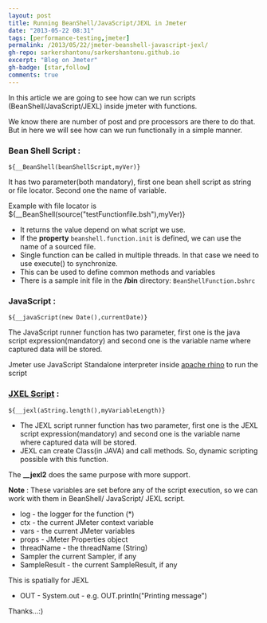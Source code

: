 ```yaml
---
layout: post
title: Running BeanShell/JavaScript/JEXL in Jmeter
date: "2013-05-22 08:31"
tags: [performance-testing,jmeter]
permalink: /2013/05/22/jmeter-beanshell-javascript-jexl/
gh-repo: sarkershantonu/sarkershantonu.github.io
excerpt: "Blog on Jmeter"
gh-badge: [star,follow]
comments: true
---
```

In this article we are going to see how can we run scripts (BeanShell/JavaScript/JEXL) inside jmeter with functions. 

We know there are number of post and pre processors are there to do that. But in here we will see how can we run functionally in a simple manner.

### Bean Shell Script : 

```
${__BeanShell(beanShellScript,myVer)}
``` 

It has two parameter(both mandatory), first one bean shell script as string or file locator. Second one the name of variable. 

Example with file locator is
${__BeanShell(source("testFunctionfile.bsh"),myVer)} 

- It returns the value depend on what script we use.
- If the **property** ```beanshell.function.init``` is defined, we can use the name of a sourced file. 
- Single function can be called in multiple threads. In that case we need to use execute() to synchronize.
- This can be used to define common methods and variables 
- There is a sample init file in the **/bin** directory: ```BeanShellFunction.bshrc```

### JavaScript : 

```
${__javaScript(new Date(),currentDate)}
```

The JavaScript runner function has two parameter, first one is the java script expression(mandatory) and second one is the variable name where captured data will be stored.

Jmeter use JavaScript Standalone interpreter inside [apache rhino](https://developer.mozilla.org/en-US/docs/Mozilla/Projects/Rhino) to run the script

### [JXEL Script](http://commons.apache.org/proper/commons-jexl/) :  

```
${__jexl(aString.length(),myVariableLength)}
```
- The JEXL script runner function has two parameter, first one is the JEXL script expression(mandatory) and second one is the variable name where captured data will be stored.
- JEXL can create Class(in JAVA) and call methods. So, dynamic scripting possible with this function. 

The **__jexl2** does the same purpose with more support. 

**Note** : These variables are set before any of the script execution, so we can work with them in BeanShell/ JavaScript/ JEXL script.

- log - the logger for the function (*)
- ctx - the current JMeter context variable
- vars - the current JMeter variables
- props - JMeter Properties object
- threadName - the threadName (String)
- Sampler the current Sampler, if any
- SampleResult - the current SampleResult, if any

This is spatially for JEXL 
- OUT - System.out - e.g. OUT.println("Printing message")

Thanks...:)